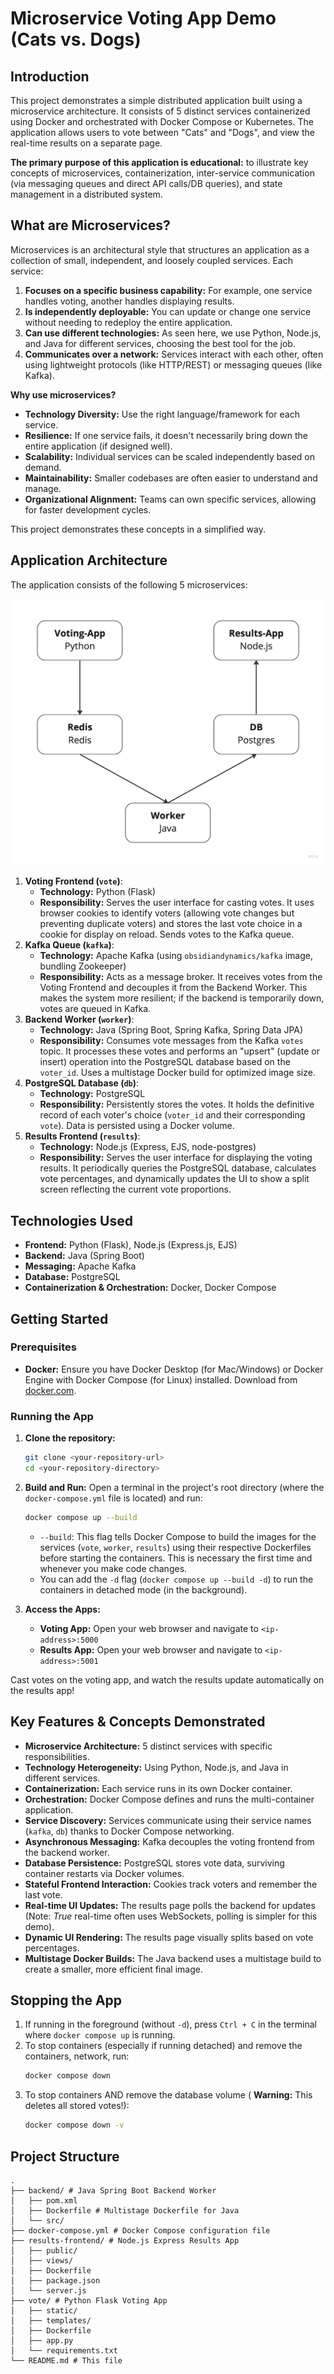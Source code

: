 # Microservice Voting App Demo (Cats vs. Dogs)

## Introduction

This project demonstrates a simple distributed application built using a microservice architecture. It consists of 5 distinct services containerized using Docker and orchestrated with Docker Compose or Kubernetes. The application allows users to vote between "Cats" and "Dogs", and view the real-time results on a separate page.

**The primary purpose of this application is educational:** to illustrate key concepts of microservices, containerization, inter-service communication (via messaging queues and direct API calls/DB queries), and state management in a distributed system.

## What are Microservices?

Microservices is an architectural style that structures an application as a collection of small, independent, and loosely coupled services. Each service:

1.  **Focuses on a specific business capability:** For example, one service handles voting, another handles displaying results.
2.  **Is independently deployable:** You can update or change one service without needing to redeploy the entire application.
3.  **Can use different technologies:** As seen here, we use Python, Node.js, and Java for different services, choosing the best tool for the job.
4.  **Communicates over a network:** Services interact with each other, often using lightweight protocols (like HTTP/REST) or messaging queues (like Kafka).

**Why use microservices?**
*   **Technology Diversity:** Use the right language/framework for each service.
*   **Resilience:** If one service fails, it doesn't necessarily bring down the entire application (if designed well).
*   **Scalability:** Individual services can be scaled independently based on demand.
*   **Maintainability:** Smaller codebases are often easier to understand and manage.
*   **Organizational Alignment:** Teams can own specific services, allowing for faster development cycles.

This project demonstrates these concepts in a simplified way.

## Application Architecture

The application consists of the following 5 microservices:

![architecture](architecture.jpg)

1.  **Voting Frontend (`vote`)**:
    *   **Technology:** Python (Flask)
    *   **Responsibility:** Serves the user interface for casting votes. It uses browser cookies to identify voters (allowing vote changes but preventing duplicate voters) and stores the last vote choice in a cookie for display on reload. Sends votes to the Kafka queue.
2.  **Kafka Queue (`kafka`)**:
    *   **Technology:** Apache Kafka (using `obsidiandynamics/kafka` image, bundling Zookeeper)
    *   **Responsibility:** Acts as a message broker. It receives votes from the Voting Frontend and decouples it from the Backend Worker. This makes the system more resilient; if the backend is temporarily down, votes are queued in Kafka.
3.  **Backend Worker (`worker`)**:
    *   **Technology:** Java (Spring Boot, Spring Kafka, Spring Data JPA)
    *   **Responsibility:** Consumes vote messages from the Kafka `votes` topic. It processes these votes and performs an "upsert" (update or insert) operation into the PostgreSQL database based on the `voter_id`. Uses a multistage Docker build for optimized image size.
4.  **PostgreSQL Database (`db`)**:
    *   **Technology:** PostgreSQL
    *   **Responsibility:** Persistently stores the votes. It holds the definitive record of each voter's choice (`voter_id` and their corresponding `vote`). Data is persisted using a Docker volume.
5.  **Results Frontend (`results`)**:
    *   **Technology:** Node.js (Express, EJS, node-postgres)
    *   **Responsibility:** Serves the user interface for displaying the voting results. It periodically queries the PostgreSQL database, calculates vote percentages, and dynamically updates the UI to show a split screen reflecting the current vote proportions.

## Technologies Used

*   **Frontend:** Python (Flask), Node.js (Express.js, EJS)
*   **Backend:** Java (Spring Boot)
*   **Messaging:** Apache Kafka
*   **Database:** PostgreSQL
*   **Containerization & Orchestration:** Docker, Docker Compose

## Getting Started

### Prerequisites

*   **Docker:** Ensure you have Docker Desktop (for Mac/Windows) or Docker Engine with Docker Compose (for Linux) installed. Download from [docker.com](https://www.docker.com/products/docker-desktop/).

### Running the App

1.  **Clone the repository:**
    ```bash
    git clone <your-repository-url>
    cd <your-repository-directory>
    ```
2.  **Build and Run:** Open a terminal in the project's root directory (where the `docker-compose.yml` file is located) and run:
    ```bash
    docker compose up --build
    ```
    *   `--build`: This flag tells Docker Compose to build the images for the services (`vote`, `worker`, `results`) using their respective Dockerfiles before starting the containers. This is necessary the first time and whenever you make code changes.
    *   You can add the `-d` flag (`docker compose up --build -d`) to run the containers in detached mode (in the background).

3.  **Access the Apps:**
    *   **Voting App:** Open your web browser and navigate to `<ip-address>:5000`
    *   **Results App:** Open your web browser and navigate to `<ip-address>:5001`

Cast votes on the voting app, and watch the results update automatically on the results app!

## Key Features & Concepts Demonstrated

*   **Microservice Architecture:** 5 distinct services with specific responsibilities.
*   **Technology Heterogeneity:** Using Python, Node.js, and Java in different services.
*   **Containerization:** Each service runs in its own Docker container.
*   **Orchestration:** Docker Compose defines and runs the multi-container application.
*   **Service Discovery:** Services communicate using their service names (`kafka`, `db`) thanks to Docker Compose networking.
*   **Asynchronous Messaging:** Kafka decouples the voting frontend from the backend worker.
*   **Database Persistence:** PostgreSQL stores vote data, surviving container restarts via Docker volumes.
*   **Stateful Frontend Interaction:** Cookies track voters and remember the last vote.
*   **Real-time UI Updates:** The results page polls the backend for updates (Note: *True* real-time often uses WebSockets, polling is simpler for this demo).
*   **Dynamic UI Rendering:** The results page visually splits based on vote percentages.
*   **Multistage Docker Builds:** The Java backend uses a multistage build to create a smaller, more efficient final image.

## Stopping the App

1.  If running in the foreground (without `-d`), press `Ctrl + C` in the terminal where `docker compose up` is running.
2.  To stop containers (especially if running detached) and remove the containers, network, run:
    ```bash
    docker compose down
    ```
3.  To stop containers AND remove the database volume ( **Warning:** This deletes all stored votes!):
    ```bash
    docker compose down -v
    ```

## Project Structure

```
.
├── backend/ # Java Spring Boot Backend Worker
│   ├── pom.xml
│   ├── Dockerfile # Multistage Dockerfile for Java
│   └── src/
├── docker-compose.yml # Docker Compose configuration file
├── results-frontend/ # Node.js Express Results App
│   ├── public/
│   ├── views/
│   ├── Dockerfile
│   ├── package.json
│   └── server.js
├── vote/ # Python Flask Voting App
│   ├── static/
│   ├── templates/
│   ├── Dockerfile
│   ├── app.py
│   └── requirements.txt
└── README.md # This file
```